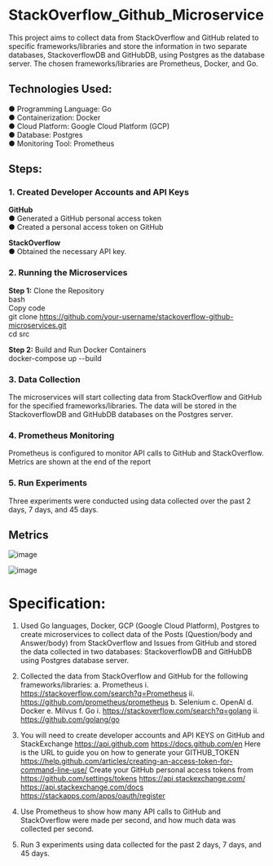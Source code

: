 # StackOverflow_Github_Microservice
This project aims to collect data from StackOverflow and GitHub related to specific frameworks/libraries
and store the information in two separate databases, StackoverflowDB and GitHubDB, using Postgres as
the database server. The chosen frameworks/libraries are Prometheus, Docker, and Go. 

## Technologies Used:  
● Programming Language: Go  
● Containerization: Docker  
● Cloud Platform: Google Cloud Platform (GCP)  
● Database: Postgres  
● Monitoring Tool: Prometheus  


## Steps:
### 1. Created Developer Accounts and API Keys 
**GitHub**  
● Generated a GitHub personal access token  
● Created a personal access token on GitHub  
  
**StackOverflow**  
● Obtained the necessary API key.  
### 2. Running the Microservices
**Step 1:** Clone the Repository  
bash  
Copy code  
git clone https://github.com/your-username/stackoverflow-github-microservices.git  
cd src  
  
**Step 2:** Build and Run Docker Containers  
docker-compose up --build   
### 3. Data Collection
The microservices will start collecting data from StackOverflow and GitHub for the specified
frameworks/libraries. The data will be stored in the StackoverflowDB and GitHubDB databases on the
Postgres server.  
### 4. Prometheus Monitoring
Prometheus is configured to monitor API calls to GitHub and StackOverflow. Metrics are shown at the
end of the report  
### 5. Run Experiments
Three experiments were conducted using data collected over the past 2 days, 7 days, and 45 days.

## Metrics

![image](https://github.com/BhavyaChawlaGit/stackoverflow-github-microservices/assets/112718303/1f1ba778-8218-4ad4-959a-5ec8e5747a48)

![image](https://github.com/BhavyaChawlaGit/stackoverflow-github-microservices/assets/112718303/d3d1bccf-1596-4f8d-a2f4-30230c045dcb)



# Specification:
1. Used Go languages, Docker, GCP (Google Cloud Platform), Postgres to create microservices to collect data of the Posts (Question/body and Answer/body) from StackOverflow and Issues from GitHub and stored the data collected in two databases: StackoverflowDB and GitHubDB using Postgres database server.

2. Collected the data from StackOverflow and GitHub for the following frameworks/libraries:
a. Prometheus
i. https://stackoverflow.com/search?q=Prometheus
ii. https://github.com/prometheus/prometheus
b. Selenium
c. OpenAl
d. Docker e. Milvus
f. Go
i. https://stackoverflow.com/search?q=golang ii. https://github.com/golang/go
3. You will need to create developer accounts and API KEYS on GitHub and StackExchange
https://api.github.com
https://docs.github.com/en
Here is the URL to guide you on how to generate your GITHUB_TOKEN
https://help.github.com/articles/creating-an-access-token-for-command-line-use/
Create your GitHub personal access tokens from
https://github.com/settings/tokens
https://api.stackexchange.com/
https://api.stackexchange.com/docs https://stackapps.com/apps/oauth/register
4. Use Prometheus to show how many API calls to GitHub and StackOverflow were made per second, and how much data was collected per second.
5. Run 3 experiments using data collected for the past 2 days, 7 days, and 45 days.



